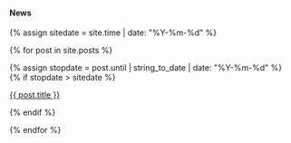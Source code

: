 <h4>News</h4>

{% assign sitedate = site.time | date: "%Y-%m-%d"   %}

{% for post in site.posts %}

{% assign stopdate = post.until | string_to_date | date: "%Y-%m-%d" %}
{% if stopdate > sitedate %}
<div class="row alert alert-news">
  <p class="lead event-announce">
    <a href="{{ post.url }}">
      <span class="glyphicon {{ post.symbol }}" aria-hidden="true"></span> {{ post.title }}
    </a>
  </p>
</div>
{% endif %}

{% endfor %}
